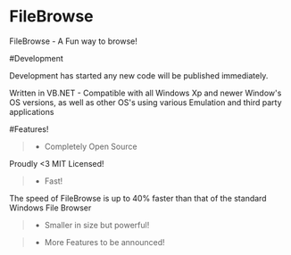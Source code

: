 # FileBrowse
FileBrowse - A Fun way to browse!

#Development

Development has started any new code will be published immediately. 

Written in VB.NET - Compatible with all Windows Xp and newer Window's OS versions, as well as other OS's using various Emulation and third party applications


#Features!


>  - Completely Open Source 

Proudly <3 MIT Licensed!

>  - Fast! 

The speed of FileBrowse is up to 40% faster than that of the standard Windows File Browser


> - Smaller in size but powerful!


> - More Features to be announced!
